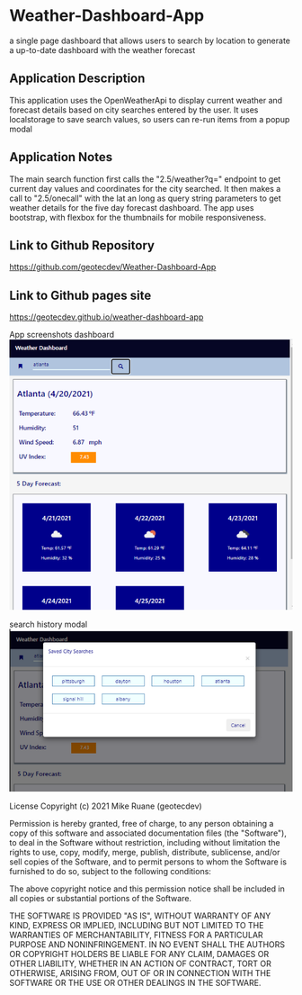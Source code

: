 # Weather-Dashboard-App
a single page dashboard that allows users to search by location to generate a up-to-date dashboard with the weather forecast 

## Application Description
This application uses the OpenWeatherApi to display current weather and forecast details based on city searches entered by the user. It uses localstorage to save search values, so users can re-run items from a popup modal

## Application Notes
The main search function first calls the "2.5/weather?q=" endpoint to get current day values and coordinates for the city searched. It then makes a call to "2.5/onecall" with the lat an long as query string parameters to get weather details for the five day forecast dashboard. The app uses bootstrap, with flexbox for the thumbnails for mobile responsiveness.

## Link to Github Repository
https://github.com/geotecdev/Weather-Dashboard-App

## Link to Github pages site
https://geotecdev.github.io/weather-dashboard-app

App screenshots
dashboard
![dashboard screenshot](images/dashboard.png)

search history modal
![search history modal screenshot](images/search-history-modal.png)

License
Copyright (c) 2021 Mike Ruane (geotecdev)

Permission is hereby granted, free of charge, to any person obtaining a copy of this software and associated documentation files (the "Software"), to deal in the Software without restriction, including without limitation the rights to use, copy, modify, merge, publish, distribute, sublicense, and/or sell copies of the Software, and to permit persons to whom the Software is furnished to do so, subject to the following conditions:

The above copyright notice and this permission notice shall be included in all copies or substantial portions of the Software.

THE SOFTWARE IS PROVIDED "AS IS", WITHOUT WARRANTY OF ANY KIND, EXPRESS OR IMPLIED, INCLUDING BUT NOT LIMITED TO THE WARRANTIES OF MERCHANTABILITY, FITNESS FOR A PARTICULAR PURPOSE AND NONINFRINGEMENT. IN NO EVENT SHALL THE AUTHORS OR COPYRIGHT HOLDERS BE LIABLE FOR ANY CLAIM, DAMAGES OR OTHER LIABILITY, WHETHER IN AN ACTION OF CONTRACT, TORT OR OTHERWISE, ARISING FROM, OUT OF OR IN CONNECTION WITH THE SOFTWARE OR THE USE OR OTHER DEALINGS IN THE SOFTWARE.